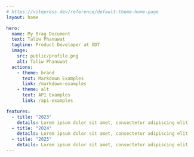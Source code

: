 ```yaml
---
# https://vitepress.dev/reference/default-theme-home-page
layout: home

hero:
  name: My Brag Document
  text: Taliw Phanuwat
  tagline: Product Developer at ODT
  image:
    src: public/profile.png
    alt: Taliw Phanuwat
  actions:
    - theme: brand
      text: Markdown Examples
      link: /markdown-examples
    - theme: alt
      text: API Examples
      link: /api-examples

features:
  - title: "2023"
    details: Lorem ipsum dolor sit amet, consectetur adipiscing elit
  - title: "2024"
    details: Lorem ipsum dolor sit amet, consectetur adipiscing elit
  - title: "2025"
    details: Lorem ipsum dolor sit amet, consectetur adipiscing elit
---
```

